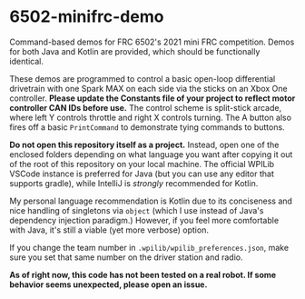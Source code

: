 # 6502-minifrc-demo
Command-based demos for FRC 6502's 2021 mini FRC competition. Demos for both Java and Kotlin are provided, which should be functionally identical.

These demos are programmed to control a basic open-loop differential drivetrain with one Spark MAX on each side via the sticks on an Xbox One controller. **Please update the Constants file of your project to reflect motor controller CAN IDs before use.**
The control scheme is split-stick arcade, where left Y controls throttle and right X controls turning. The A button also fires off a basic `PrintCommand` to demonstrate tying commands to buttons.

**Do not open this repository itself as a project.**
Instead, open one of the enclosed folders depending on what language you want after copying it out of the root of this repository on your local machine. 
The official WPILib VSCode instance is preferred for Java (but you can use any editor that supports gradle), while IntelliJ is *strongly* recommended for Kotlin.

My personal language recommendation is Kotlin due to its conciseness and nice handling of singletons via `object` (which I use instead of Java's dependency injection paradigm.)
However, if you feel more comfortable with Java, it's still a viable (yet more verbose) option.

If you change the team number in `.wpilib/wpilib_preferences.json`, make sure you set that same number on the driver station and radio.

**As of right now, this code has not been tested on a real robot. If some behavior seems unexpected, please open an issue.**

